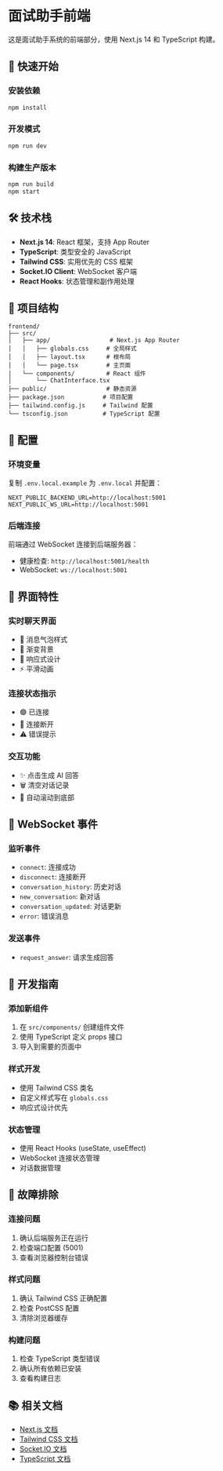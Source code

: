 # 面试助手前端

这是面试助手系统的前端部分，使用 Next.js 14 和 TypeScript 构建。

## 🚀 快速开始

### 安装依赖
```bash
npm install
```

### 开发模式
```bash
npm run dev
```

### 构建生产版本
```bash
npm run build
npm start
```

## 🛠️ 技术栈

- **Next.js 14**: React 框架，支持 App Router
- **TypeScript**: 类型安全的 JavaScript
- **Tailwind CSS**: 实用优先的 CSS 框架
- **Socket.IO Client**: WebSocket 客户端
- **React Hooks**: 状态管理和副作用处理

## 📁 项目结构

```
frontend/
├── src/
│   ├── app/                 # Next.js App Router
│   │   ├── globals.css     # 全局样式
│   │   ├── layout.tsx      # 根布局
│   │   └── page.tsx        # 主页面
│   └── components/         # React 组件
│       └── ChatInterface.tsx
├── public/                 # 静态资源
├── package.json           # 项目配置
├── tailwind.config.js     # Tailwind 配置
└── tsconfig.json          # TypeScript 配置
```

## 🔧 配置

### 环境变量
复制 `.env.local.example` 为 `.env.local` 并配置：

```env
NEXT_PUBLIC_BACKEND_URL=http://localhost:5001
NEXT_PUBLIC_WS_URL=http://localhost:5001
```

### 后端连接
前端通过 WebSocket 连接到后端服务器：
- 健康检查: `http://localhost:5001/health`
- WebSocket: `ws://localhost:5001`

## 🎨 界面特性

### 实时聊天界面
- 💬 消息气泡样式
- 🎨 渐变背景
- 📱 响应式设计
- ⚡ 平滑动画

### 连接状态指示
- 🟢 已连接
- 🔴 连接断开
- ⚠️ 错误提示

### 交互功能
- ✨ 点击生成 AI 回答
- 🗑️ 清空对话记录
- 📜 自动滚动到底部

## 🔌 WebSocket 事件

### 监听事件
- `connect`: 连接成功
- `disconnect`: 连接断开
- `conversation_history`: 历史对话
- `new_conversation`: 新对话
- `conversation_updated`: 对话更新
- `error`: 错误消息

### 发送事件
- `request_answer`: 请求生成回答

## 🎯 开发指南

### 添加新组件
1. 在 `src/components/` 创建组件文件
2. 使用 TypeScript 定义 props 接口
3. 导入到需要的页面中

### 样式开发
- 使用 Tailwind CSS 类名
- 自定义样式写在 `globals.css`
- 响应式设计优先

### 状态管理
- 使用 React Hooks (useState, useEffect)
- WebSocket 连接状态管理
- 对话数据管理

## 🐛 故障排除

### 连接问题
1. 确认后端服务正在运行
2. 检查端口配置 (5001)
3. 查看浏览器控制台错误

### 样式问题
1. 确认 Tailwind CSS 正确配置
2. 检查 PostCSS 配置
3. 清除浏览器缓存

### 构建问题
1. 检查 TypeScript 类型错误
2. 确认所有依赖已安装
3. 查看构建日志

## 📚 相关文档

- [Next.js 文档](https://nextjs.org/docs)
- [Tailwind CSS 文档](https://tailwindcss.com/docs)
- [Socket.IO 文档](https://socket.io/docs/v4/client-api/)
- [TypeScript 文档](https://www.typescriptlang.org/docs/)
